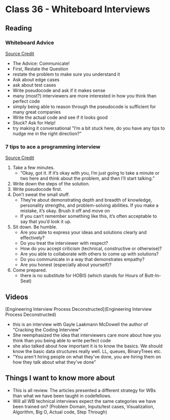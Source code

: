 # Class 36 - Whiteboard Interviews

## Reading

### Whiteboard Advice
[Source Credit](https://hackernoon.com/the-best-whiteboard-interview-advice-i-ever-received-3ebbfa72e4a)
- The Advice: Communicate!
- First, Restate the Question
- restate the problem to make sure you understand it
- Ask about edge cases
- ask about test cases
- Write pseudocode and ask if it makes sense
- many (most?) interviewers are more interested in how you think than perfect code
- simply being able to reason through the pseudocode is sufficient for many great companies
- Write the actual code and see if it looks good
- Stuck? Ask for Help!
- try making it conversational "I’m a bit stuck here, do you have any tips to nudge me in the right direction?”

### 7 tips to ace a programming interview
[Source Credit](https://medium.com/@steve_45636/6-tips-to-ace-a-whiteboard-programming-interview-f06c1b378bc6)
1) Take a few minutes.
    - “Okay, got it. If it’s okay with you, I’m just going to take a minute or two here and think about the problem, and then I’ll start talking.”
2) Write down the steps of the solution.
3) Write pseudocode first.
4) Don’t sweat the small stuff.
    - They’re about demonstrating depth and breadth of knowledge, personality strengths, and problem-solving abilities. If you make a mistake, it’s okay. Brush it off and move on
    - If you can’t remember something like this, it’s often acceptable to say that you’d look it up.
5) Sit down. Be humble.
   - Are you able to express your ideas and solutions clearly and effectively?
   - Do you treat the interviewer with respect?
   - How do you accept criticism (technical, constructive or otherwise)?
   - Are you able to collaborate with others to come up with solutions?
   - Do you communicate in a way that demonstrates empathy?
   - Are you honest (especially about yourself)?
6) Come prepared.
   - there is no substitute for HOBIS (which stands for Hours of Butt-In-Seat)

## Videos
[Engineering Interview Process Deconstructed](Engineering Interview Process Deconstructed)
- this is an interview with Gayle Laakmann McDowell the author of "Cracking the Coding Interview"
- She reemphasized the idea that interviewers care more about how you think than you being able to write perfect code
- she also talked about how important it is to know the basics. We should know the basic data structures really well. LL, queues, BinaryTrees etc. 
- "You aren't hiring people on what they've done, you are hiring them on how they talk about what they've done"


## Things I want to know more about
- This is all review. The articles presented a different strategy for WBs than what we have been taught in codefellows. 
- Will all WB technical interviews expect the same categories we have been trained on? (Problem Domain, Inputs/test cases, Visualization, Algorithm, Big O, Actual code, Step Through)